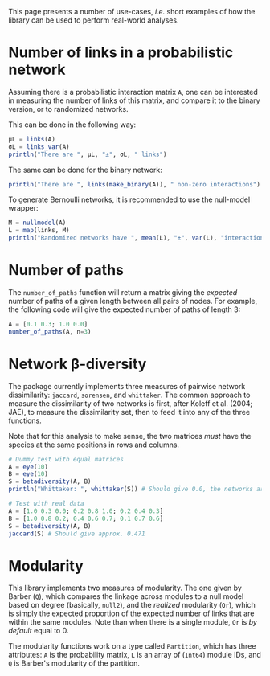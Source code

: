 This page presents a number of use-cases, *i.e.* short examples of how the
library can be used to perform real-world analyses.

# Number of links in a probabilistic network

Assuming there is a probabilistic interaction matrix `A`, one can be interested
in measuring the number of links of this matrix, and compare it to the binary
version, or to randomized networks.

This can be done in the following way:

``` julia
μL = links(A)
σL = links_var(A)
println("There are ", μL, "±", σL, " links")
```

The same can be done for the binary network:

``` julia
println("There are ", links(make_binary(A)), " non-zero interactions")
```

To generate Bernoulli networks, it is recommended to use the null-model wrapper:

``` julia
M = nullmodel(A)
L = map(links, M)
println("Randomized networks have ", mean(L), "±", var(L), "interactions")
```

# Number of paths

The `number_of_paths` function will return a matrix giving the *expected* number
of paths of a given length between all pairs of nodes. For example, the
following code will give the expected number of paths of length 3:

``` julia
A = [0.1 0.3; 1.0 0.0]
number_of_paths(A, n=3)
```

# Network β-diversity

The package currently implements three measures of pairwise network
dissimilarity: `jaccard`, `sorensen`, and `whittaker`. The common approach to
measure the dissimilarity of two networks is first, after Koleff et al. (2004;
JAE), to measure the dissimilarity set, then to feed it into any of the three
functions.

Note that for this analysis to make sense, the two matrices *must* have the
species at the same positions in rows and columns.

``` julia
# Dummy test with equal matrices
A = eye(10)
B = eye(10)
S = betadiversity(A, B)
println("Whittaker: ", whittaker(S)) # Should give 0.0, the networks are similar

# Test with real data
A = [1.0 0.3 0.0; 0.2 0.8 1.0; 0.2 0.4 0.3]
B = [1.0 0.8 0.2; 0.4 0.6 0.7; 0.1 0.7 0.6]
S = betadiversity(A, B)
jaccard(S) # Should give approx. 0.471
```

# Modularity

This library implements two measures of modularity. The one given by Barber
(`Q`), which compares the linkage across modules to a null model based on degree
(basically, `null2`), and the *realized* modularity (`Qr`), which is simply the
expected proportion of the expected number of links that are within the same
modules. Note than when there is a single module, `Qr` is *by default* equal to
0.

The modularity functions work on a type called `Partition`, which has three
attributes: `A` is the probability matrix, `L` is an array of (`Int64`) module
IDs, and `Q` is Barber's modularity of the partition.
